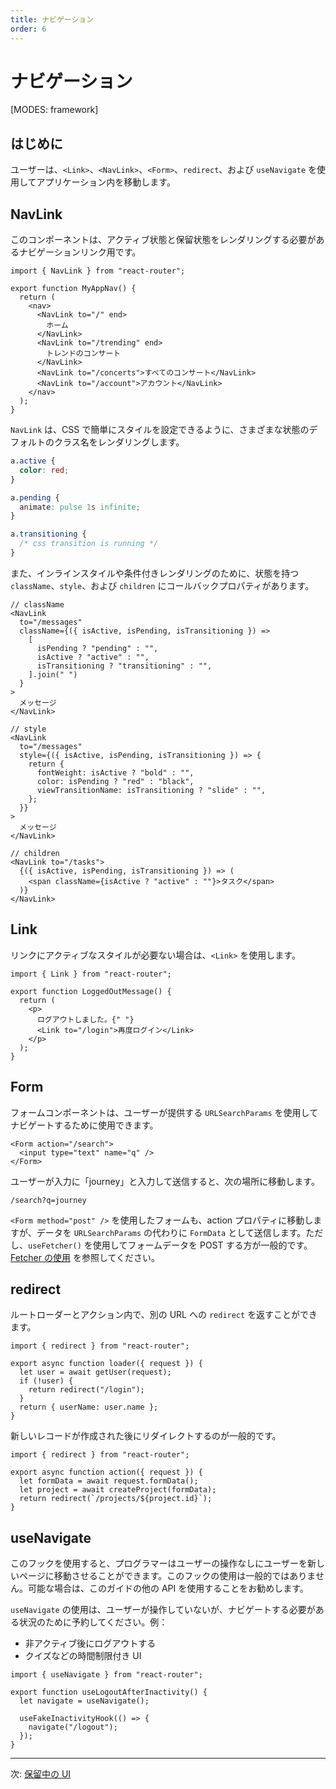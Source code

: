 ```yaml
---
title: ナビゲーション
order: 6
---
```


# ナビゲーション

[MODES: framework]

## はじめに

ユーザーは、`<Link>`、`<NavLink>`、`<Form>`、`redirect`、および `useNavigate` を使用してアプリケーション内を移動します。

## NavLink

このコンポーネントは、アクティブ状態と保留状態をレンダリングする必要があるナビゲーションリンク用です。

```tsx
import { NavLink } from "react-router";

export function MyAppNav() {
  return (
    <nav>
      <NavLink to="/" end>
        ホーム
      </NavLink>
      <NavLink to="/trending" end>
        トレンドのコンサート
      </NavLink>
      <NavLink to="/concerts">すべてのコンサート</NavLink>
      <NavLink to="/account">アカウント</NavLink>
    </nav>
  );
}
```

`NavLink` は、CSS で簡単にスタイルを設定できるように、さまざまな状態のデフォルトのクラス名をレンダリングします。

```css
a.active {
  color: red;
}

a.pending {
  animate: pulse 1s infinite;
}

a.transitioning {
  /* css transition is running */
}
```

また、インラインスタイルや条件付きレンダリングのために、状態を持つ `className`、`style`、および `children` にコールバックプロパティがあります。

```tsx
// className
<NavLink
  to="/messages"
  className={({ isActive, isPending, isTransitioning }) =>
    [
      isPending ? "pending" : "",
      isActive ? "active" : "",
      isTransitioning ? "transitioning" : "",
    ].join(" ")
  }
>
  メッセージ
</NavLink>
```

```tsx
// style
<NavLink
  to="/messages"
  style={({ isActive, isPending, isTransitioning }) => {
    return {
      fontWeight: isActive ? "bold" : "",
      color: isPending ? "red" : "black",
      viewTransitionName: isTransitioning ? "slide" : "",
    };
  }}
>
  メッセージ
</NavLink>
```

```tsx
// children
<NavLink to="/tasks">
  {({ isActive, isPending, isTransitioning }) => (
    <span className={isActive ? "active" : ""}>タスク</span>
  )}
</NavLink>
```

## Link

リンクにアクティブなスタイルが必要ない場合は、`<Link>` を使用します。

```tsx
import { Link } from "react-router";

export function LoggedOutMessage() {
  return (
    <p>
      ログアウトしました。{" "}
      <Link to="/login">再度ログイン</Link>
    </p>
  );
}
```

## Form

フォームコンポーネントは、ユーザーが提供する `URLSearchParams` を使用してナビゲートするために使用できます。

```tsx
<Form action="/search">
  <input type="text" name="q" />
</Form>
```

ユーザーが入力に「journey」と入力して送信すると、次の場所に移動します。

```
/search?q=journey
```

`<Form method="post" />` を使用したフォームも、action プロパティに移動しますが、データを `URLSearchParams` の代わりに `FormData` として送信します。ただし、`useFetcher()` を使用してフォームデータを POST する方が一般的です。[Fetcher の使用](../../how-to/fetchers) を参照してください。

## redirect

ルートローダーとアクション内で、別の URL への `redirect` を返すことができます。

```tsx
import { redirect } from "react-router";

export async function loader({ request }) {
  let user = await getUser(request);
  if (!user) {
    return redirect("/login");
  }
  return { userName: user.name };
}
```

新しいレコードが作成された後にリダイレクトするのが一般的です。

```tsx
import { redirect } from "react-router";

export async function action({ request }) {
  let formData = await request.formData();
  let project = await createProject(formData);
  return redirect(`/projects/${project.id}`);
}
```

## useNavigate

このフックを使用すると、プログラマーはユーザーの操作なしにユーザーを新しいページに移動させることができます。このフックの使用は一般的ではありません。可能な場合は、このガイドの他の API を使用することをお勧めします。

`useNavigate` の使用は、ユーザーが操作していないが、ナビゲートする必要がある状況のために予約してください。例：

- 非アクティブ後にログアウトする
- クイズなどの時間制限付き UI

```tsx
import { useNavigate } from "react-router";

export function useLogoutAfterInactivity() {
  let navigate = useNavigate();

  useFakeInactivityHook(() => {
    navigate("/logout");
  });
}
```

---

次: [保留中の UI](./pending-ui)
